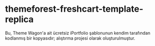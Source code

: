 # themeforest-freshcart-template-replica
Bu, Theme Wagon'a ait ücretsiz iPortfolio şablonunun kendim tarafından kodlanmış bir kopyasıdır; alıştırma projesi olarak oluşturulmuştur.
